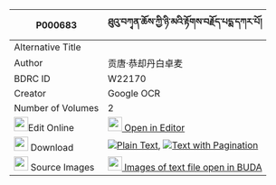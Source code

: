 |P000683|ཐུའུ་བཀྭན་ཆོས་ཀྱི་ཉི་མའི་རྟོགས་བརྗོད་པདྨ་དཀར་པོ། 
| --- | --- 
|Alternative Title |
|Author| 贡唐·恭却丹白卓麦
|BDRC ID | W22170
|Creator | Google OCR
|Number of Volumes| 2
|<img width="25" src="https://img.icons8.com/color/25/000000/edit-property.png">Edit Online| [<img width="25" src="https://avatars.githubusercontent.com/u/45091458?s=200&v=4"> Open in Editor](http://editor.openpecha.org/P000683)
|<img width="25" src="https://img.icons8.com/fluent/48/000000/download-2.png"/>  Download | [![](https://img.icons8.com/color/20/000000/txt.png)Plain Text](https://github.com/Openpecha/P000683/releases/download/v1/tu'u_ken_cho_kyi_nyima_i_tokjo_plain_P000683.zip), [![](https://img.icons8.com/color/20/000000/txt.png)Text with Pagination](https://github.com/Openpecha/P000683/releases/download/v1/tu'u_ken_cho_kyi_nyima_i_tokjo_pages_P000683.zip)
|<img width="25" src="https://img.icons8.com/plasticine/100/000000/pictures-folder.png"/>  Source Images | [<img width="25" src="https://library.bdrc.io/icons/BUDA-small.svg"> Images of text file open in BUDA](https://library.bdrc.io/show/bdr:W22170)